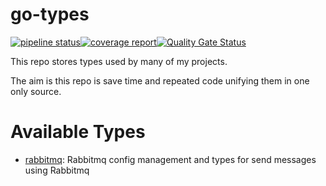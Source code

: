 # go-types

[![pipeline status](https://git.windmaker.net/go-types/badges/master/pipeline.svg)](https://git.windmaker.net/go-types/pipelines)[![coverage report](https://git.windmaker.net/go-types/badges/master/coverage.svg)](https://a-castellano.gitpages.windmaker.net/a-castellano/go-types/coverage.html)[![Quality Gate Status](https://sonarqube.windmaker.net/api/project_badges/measure?project=go-types&metric=alert_status)](https://sonarqube.windmaker.net/dashboard?id=go-types)

This repo stores types used by many of my projects.

The aim is this repo is save time and repeated code unifying them in one only source.

# Available Types

* [rabbitmq](/rabbitmq): Rabbitmq config management and types for send messages using Rabbitmq
